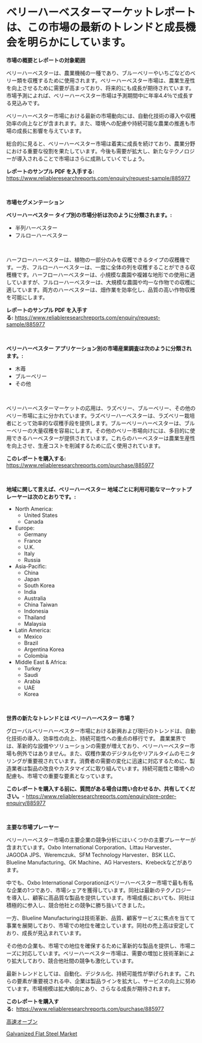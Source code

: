 <p><h1>ベリーハーベスターマーケットレポートは、この市場の最新のトレンドと成長機会を明らかにしています。</h1></p><p><strong>市場の概要とレポートの対象範囲</strong></p>
<p><p>ベリーハーベスターは、農業機械の一種であり、ブルーベリーやいちごなどのベリー類を収穫するために使用されます。ベリーハーベスター市場は、農業生産性を向上させるために需要が高まっており、将来的にも成長が期待されています。市場予測によれば、ベリーハーベスター市場は予測期間中に年率4.4％で成長する見込みです。</p><p>ベリーハーベスター市場における最新の市場動向には、自動化技術の導入や収穫効率の向上などが含まれます。また、環境への配慮や持続可能な農業の推進も市場の成長に影響を与えています。</p><p>総合的に見ると、ベリーハーベスター市場は着実に成長を続けており、農業分野における重要な役割を果たしています。今後も需要が拡大し、新たなテクノロジーが導入されることで市場はさらに成熟していくでしょう。</p></p>
<p><strong>レポートのサンプル PDF を入手する:</strong> <a href="https://www.reliableresearchreports.com/enquiry/request-sample/885977">https://www.reliableresearchreports.com/enquiry/request-sample/885977</a></p>
<p>&nbsp;</p>
<p><strong>市場セグメンテーション</strong></p>
<p><strong>ベリーハーベスター タイプ別の市場分析は次のように分類されます。:</strong></p>
<p><ul><li>半列ハーベスター</li><li>フルローハーベスター</li></ul></p>
<p>&nbsp;</p>
<p><p>ハーフローハーベスターは、植物の一部分のみを収穫できるタイプの収穫機です。一方、フルローハーベスターは、一度に全体の列を収穫することができる収穫機です。ハーフローハーベスターは、小規模な農園や複雑な地形での使用に適していますが、フルローハーベスターは、大規模な農園や均一な作物での収穫に適しています。両方のハーベスターは、畑作業を効率化し、品質の高い作物収穫を可能にします。</p></p>
<p><strong>レポートのサンプル PDF を入手する:</strong>&nbsp;<a href="https://www.reliableresearchreports.com/enquiry/request-sample/885977">https://www.reliableresearchreports.com/enquiry/request-sample/885977</a></p>
<p>&nbsp;</p>
<p><strong> ベリーハーベスター アプリケーション別の市場産業調査は次のように分類されます。:</strong></p>
<p><ul><li>木苺</li><li>ブルーベリー</li><li>その他</li></ul></p>
<p>&nbsp;</p>
<p><p>ベリーハーベスターマーケットの応用は、ラズベリー、ブルーベリー、その他のベリー市場に主に分かれています。ラズベリーハーベスターは、ラズベリー栽培者にとって効率的な収穫手段を提供します。ブルーベリーハーベスターは、ブルーベリーの大量収穫を容易にします。その他のベリー市場向けには、多目的に使用できるハーベスターが提供されています。これらのハーベスターは農業生産性を向上させ、生産コストを削減するために広く使用されています。</p></p>
<p><strong>このレポートを購入する:</strong>&nbsp; <a href="https://www.reliableresearchreports.com/purchase/885977">https://www.reliableresearchreports.com/purchase/885977</a></p>
<p>&nbsp;</p>
<p><strong>地域に関して言えば、ベリーハーベスター 地域ごとに利用可能なマーケットプレーヤーは次のとおりです。:</strong></p>
<p><ul>
    <li>
        North America:
        <ul>
            <li>United States</li>
            <li>Canada</li>
        </ul>
    </li>
    <li>
        Europe:
        <ul>
            <li>Germany</li>
            <li>France</li>
            <li>U.K.</li>
            <li>Italy</li>
            <li>Russia</li>
        </ul>
    </li>
    <li>
        Asia-Pacific:
        <ul>
            <li>China</li>
            <li>Japan</li>
            <li>South Korea</li>
            <li>India</li>
            <li>Australia</li>
            <li>China Taiwan</li>
            <li>Indonesia</li>
            <li>Thailand</li>
            <li>Malaysia</li>
        </ul>
    </li>
    <li>
        Latin America:
        <ul>
            <li>Mexico</li>
            <li>Brazil</li>
            <li>Argentina Korea</li>
            <li>Colombia</li>
        </ul>
    </li>
    <li>
        Middle East & Africa:
        <ul>
            <li>Turkey</li>
            <li>Saudi</li>
            <li>Arabia</li>
            <li>UAE</li>
            <li>Korea</li>
        </ul>
    </li>
    </ul></p>
<p>&nbsp;</p>
<p><strong>世界の新たなトレンドとは ベリーハーベスター 市場？</strong></p>
<p><p>グローバルベリーハーベスター市場における新興および現行のトレンドは、自動化技術の導入、効率性の向上、持続可能性への重点の移行です。 農業業界では、革新的な設備やソリューションの需要が増えており、ベリーハーベスター市場も例外ではありません。また、収穫作業のデジタル化やリアルタイムのモニタリングが重要視されています。消費者の需要の変化に迅速に対応するために、製造業者は製品の改良やカスタマイズに取り組んでいます。持続可能性と環境への配慮も、市場での重要な要素となっています。</p></p>
<p><strong>このレポートを購入する前に、質問がある場合は問い合わせるか、共有してください。</strong>- <a href="https://www.reliableresearchreports.com/enquiry/pre-order-enquiry/885977">https://www.reliableresearchreports.com/enquiry/pre-order-enquiry/885977</a></p>
<p>&nbsp;</p>
<p><strong>主要な市場プレーヤー</strong></p>
<p><p>ベリーハーベスター市場の主要企業の競争分析にはいくつかの主要プレーヤーが含まれています。Oxbo International Corporation、Littau Harvester、JAGODA JPS、Weremczuk、SFM Technology Harvester、BSK LLC、Blueline Manufacturing、GK Machine、AG Harvesters、Krebeckなどがあります。</p><p>中でも、Oxbo International Corporationはベリーハーベスター市場で最も有名な企業の1つであり、市場シェアを獲得しています。同社は最新のテクノロジーを導入し、顧客に高品質な製品を提供しています。市場成長においても、同社は積極的に参入し、競合他社との競争に勝ち抜いてきました。</p><p>一方、Blueline Manufacturingは技術革新、品質、顧客サービスに焦点を当てて事業を展開しており、市場での地位を確立しています。同社の売上高は安定しており、成長が見込まれています。</p><p>その他の企業も、市場での地位を確保するために革新的な製品を提供し、市場ニーズに対応しています。ベリーハーベスター市場は、需要の増加と技術革新により拡大しており、競合他社間の競争も激化しています。</p><p>最新トレンドとしては、自動化、デジタル化、持続可能性が挙げられます。これらの要素が重要視される中、企業は製品ラインを拡大し、サービスの向上に努めています。市場規模は拡大傾向にあり、さらなる成長が期待されます。</p></p>
<p><strong>このレポートを購入する:</strong>&nbsp;&nbsp;<a href="https://www.reliableresearchreports.com/purchase/885977">https://www.reliableresearchreports.com/purchase/885977</a></p>
<p><p><a href="https://medium.com/@randallrunte2023/%E3%83%8F%E3%82%A4%E3%82%B9%E3%83%94%E3%83%BC%E3%83%89%E3%82%AA%E3%83%BC%E3%83%96%E3%83%B3%E5%B8%82%E5%A0%B4%E3%81%AE%E5%B1%95%E6%9C%9B-%E6%A5%AD%E7%95%8C%E6%A6%82%E8%A6%81%E3%81%A8%E4%BA%88%E6%B8%AC-2024%E5%B9%B4%E3%81%8B%E3%82%892031%E5%B9%B4-fb4428fa02eb">高速オーブン</a></p><p><a href="https://glittery-fuchsia-86a.notion.site/Galvanized-Flat-Steel-Market-Growth-Market-Trends-COVID-19-Impact-and-Forecasts-for-period-from-2-a1ad13a773dd4269acb249a86bee0ceb">Galvanized Flat Steel Market</a></p></p>